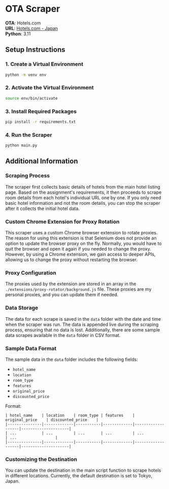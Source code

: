# OTA Scraper

**OTA**: Hotels.com  
**URL**: [Hotels.com - Japan](https://www.hotels.com/Hotel-Search?destination=Japan)  
**Python**: 3.11

## Setup Instructions

### 1. Create a Virtual Environment

```bash
python -m venv env
```

### 2. Activate the Virtual Environment

```bash
source env/bin/activate
```

### 3. Install Required Packages

```bash
pip install -r requirements.txt
```

### 4. Run the Scraper

```bash
python main.py
```

## Additional Information

### Scraping Process

The scraper first collects basic details of hotels from the main hotel listing page. Based on the assignment's requirements, it then proceeds to scrape room details from each hotel's individual URL one by one. If you only need basic hotel information and not the room details, you can stop the scraper after it collects the initial hotel data.

### Custom Chrome Extension for Proxy Rotation

This scraper uses a custom Chrome browser extension to rotate proxies. The reason for using this extension is that Selenium does not provide an option to update the browser proxy on the fly. Normally, you would have to quit the browser and open it again if you needed to change the proxy. However, by using a Chrome extension, we gain access to deeper APIs, allowing us to change the proxy without restarting the browser.

### Proxy Configuration

The proxies used by the extension are stored in an array in the `./extensions/proxy-rotator/background.js` file. These proxies are my personal proxies, and you can update them if needed.

### Data Storage

The data for each scrape is saved in the `data` folder with the date and time when the scraper was run. The data is appended live during the scraping process, ensuring that no data is lost. Additionally, there are some sample data scrapes available in the `data` folder in CSV format.

### Sample Data Format

The sample data in the `data` folder includes the following fields:

- `hotel_name`
- `location`
- `room_type`
- `features`
- `original_price`
- `discounted_price`

Format:

```
| hotel_name    | location    | room_type | features    | original_price    | discounted_price    |
|---------------|-------------|-----------|-------------|-------------------|---------------------|
| ...           | ...         | ...       | ...         | ...               | ...                 |
|---------------|-------------|-----------|-------------|-------------------|---------------------|
```


### Customizing the Destination

You can update the destination in the main script function to scrape hotels in different locations. Currently, the default destination is set to Tokyo, Japan.
